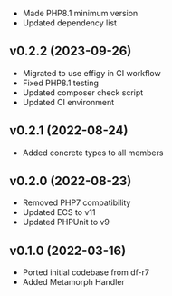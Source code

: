 * Made PHP8.1 minimum version
* Updated dependency list

## v0.2.2 (2023-09-26)
* Migrated to use effigy in CI workflow
* Fixed PHP8.1 testing
* Updated composer check script
* Updated CI environment

## v0.2.1 (2022-08-24)
* Added concrete types to all members

## v0.2.0 (2022-08-23)
* Removed PHP7 compatibility
* Updated ECS to v11
* Updated PHPUnit to v9

## v0.1.0 (2022-03-16)
* Ported initial codebase from df-r7
* Added Metamorph Handler

